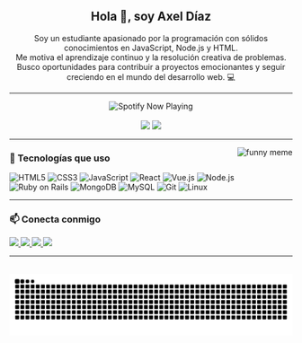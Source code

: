<h2 align="center">Hola 👋, soy Axel Díaz</h2>

<p align="center">
  Soy un estudiante apasionado por la programación con sólidos conocimientos en JavaScript, Node.js y HTML.<br>
  Me motiva el aprendizaje continuo y la resolución creativa de problemas. Busco oportunidades para contribuir a proyectos emocionantes y seguir creciendo en el mundo del desarrollo web. 💻
</p>

---

<div align="center">
  <img src="https://spotify-github-profile.vercel.app/api/view?uid=mjiq9pzc1vwlcooigvdbeaipq&cover_image=true&theme=novatorem&show_offline=false&background_color=121212&interchange=true&bar_color=53b14f&bar_color_cover=true" height="150" alt="Spotify Now Playing" />
</div>

<br>

<div align="center">
  <img src="https://readme-stats-omega-pink.vercel.app/api?username=axelrgdiaz&show_icons=true&include_all_commits=true&count_private=true&theme=vue-dark&hide_border=false" height="150" />
  <img src="https://readme-stats-omega-pink.vercel.app/api/top-langs?username=axelrgdiaz&layout=compact&card_width=320&langs_count=5&theme=vue-dark&hide_border=false" height="150" />
</div>

---

<img align="right" style="height:30px;" src="https://i.imgflip.com/8kkleo.jpg" alt="funny meme" />

### 🧠 Tecnologías que uso

<div align="left">
  <img src="https://cdn.jsdelivr.net/gh/devicons/devicon/icons/html5/html5-original.svg" style="height:30px;" alt="HTML5"/>
  <img src="https://cdn.jsdelivr.net/gh/devicons/devicon/icons/css3/css3-original.svg" style="height:30px;" alt="CSS3"/>
  <img src="https://cdn.jsdelivr.net/gh/devicons/devicon/icons/javascript/javascript-original.svg" style="height:30px;" alt="JavaScript"/>
  <img src="https://cdn.jsdelivr.net/gh/devicons/devicon/icons/react/react-original.svg" style="height:30px;" alt="React"/>
  <img src="https://cdn.jsdelivr.net/gh/devicons/devicon/icons/vuejs/vuejs-original.svg" style="height:30px;" alt="Vue.js"/>
  <img src="https://cdn.jsdelivr.net/gh/devicons/devicon/icons/nodejs/nodejs-original.svg" style="height:30px;" alt="Node.js"/>
  <img src="https://cdn.jsdelivr.net/gh/devicons/devicon/icons/rails/rails-original-wordmark.svg" style="height:30px;" alt="Ruby on Rails"/>
  <img src="https://cdn.jsdelivr.net/gh/devicons/devicon/icons/mongodb/mongodb-original.svg" style="height:30px;" alt="MongoDB"/>
  <img src="https://cdn.jsdelivr.net/gh/devicons/devicon/icons/mysql/mysql-original.svg" style="height:30px;" alt="MySQL"/>
  <img src="https://cdn.jsdelivr.net/gh/devicons/devicon/icons/git/git-original.svg" style="height:30px;" alt="Git"/>
  <img src="https://cdn.jsdelivr.net/gh/devicons/devicon/icons/linux/linux-original.svg" style="height:30px;" alt="Linux"/>
</div>

---

### 📫 Conecta conmigo

<div align="left">
  <a href="https://www.linkedin.com/in/axel-diaz24/" target="_blank">
    <img src="https://img.shields.io/static/v1?message=LinkedIn&logo=linkedin&label=&color=0077B5&logoColor=white&labelColor=&style=for-the-badge" height="35" />
  </a>
  <a href="https://twitter.com/axelrgdiaz" target="_blank">
    <img src="https://img.shields.io/static/v1?message=Twitter&logo=twitter&label=&color=1DA1F2&logoColor=white&labelColor=&style=for-the-badge" height="35" />
  </a>
  <a href="https://www.instagram.com/axel.diazrg/" target="_blank">
    <img src="https://img.shields.io/static/v1?message=Instagram&logo=instagram&label=&color=E4405F&logoColor=white&labelColor=&style=for-the-badge" height="35" />
  </a>
  <a href="https://www.twitch.tv/clatua" target="_blank">
    <img src="https://img.shields.io/static/v1?message=Twitch&logo=twitch&label=&color=9146FF&logoColor=white&labelColor=&style=for-the-badge" height="35" />
  </a>
</div>

---

<br clear="both">

<img src="https://raw.githubusercontent.com/AxelRGDiaz/AxelRGDiaz/output/snake.svg" alt="Snake animation" />

